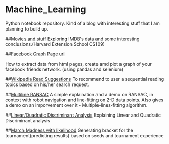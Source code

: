 # Machine_Learning
Python notebook repository. Kind of a blog with interesting stuff that I am planning to build up.<br>

##[Movies and stuff](http://nbviewer.ipython.org/github/avinav/Machine_Learning/blob/master/notebook/movies_imdb.ipynb)
Exploring IMDB's data and some interesting conclusions.(Harvard Extension School CS109)

##[Facebook Graph](http://nbviewer.ipython.org/github/avinav/Machine_Learning/blob/master/notebook/facebook_friends_graph.ipynb)
[Page url](http://avinav.science/Machine_Learning/html/friends.html)

How to extract data from html pages, create amd plot a graph of your facebook friends network. (using pandas and selenium)

##[Wikipedia Read Suggestions](http://nbviewer.ipython.org/github/avinav/Machine_Learning/blob/master/notebook/wikipedia_crawl.ipynb)
To recommend to user a sequential reading topics based on his/her search request.


##[Multiline RANSAC](http://nbviewer.ipython.org/github/avinav/Machine_Learning/blob/master/notebook/ransac.ipynb)
A simple explaination and a demo on RANSAC, in context with robot navigation and line-fitting on 2-D data points. Also gives a demo on an imporvement over it - Multiple-lines-fitting algorithm.

##[Linear/Quadratic Discriminant Analysis](http://nbviewer.ipython.org/github/avinav/Machine_Learning/blob/master/notebook/lda_qda.ipynb)
Explaining Linear and Quadratic Discriminant analysis

##[March Madness with likelihood](http://nbviewer.ipython.org/github/avinav/Machine_Learning/blob/master/notebook/MarchMadnessSimulator_withlikelihood.ipynb)
Generating bracket for the tournament(predicting results) based on seeds and tournament experience<br>


